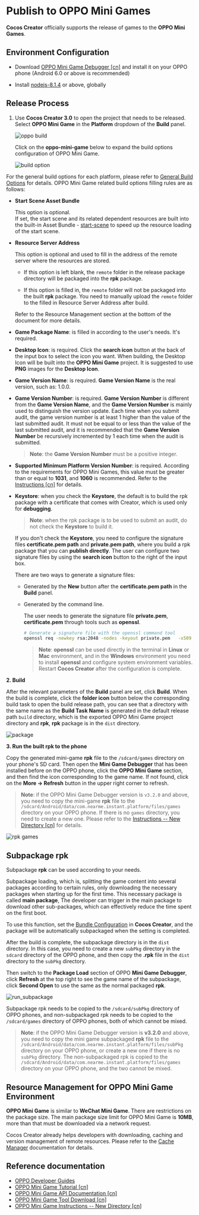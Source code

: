 # Publish to OPPO Mini Games

__Cocos Creator__ officially supports the release of games to the **OPPO Mini Games**.

## Environment Configuration

- Download [OPPO Mini Game Debugger [cn]](https://cdofs.oppomobile.com/cdo-activity/static/201810/26/quickgame/documentation/#/games/use?id=_2-%e5%ae%89%e8%a3%85-runtimeapk-%e5%8c%85%e5%88%b0-oppo-%e6%89%8b%e6%9c%ba%e4%b8%8a) and install it on your OPPO phone (Android 6.0 or above is recommended)

- Install [nodejs-8.1.4](https://nodejs.org/en/download/) or above, globally

## Release Process

1. Use **Cocos Creator 3.0** to open the project that needs to be released. Select **OPPO Mini Game** in the **Platform** dropdown of the **Build** panel.

    ![oppo build](./publish-oppo-mini-games/oppo-build.png)

    Click on the **oppo-mini-game** below to expand the build options configuration of OPPO Mini Game.

    ![build option](./publish-oppo-mini-games/build-option.png)

For the general build options for each platform, please refer to [General Build Options](build-options.md) for details. OPPO Mini Game related build options filling rules are as follows:

- **Start Scene Asset Bundle**

  This option is optional.<br>
  If set, the start scene and its related dependent resources are built into the built-in Asset Bundle - [start-scene](../../asset/bundle.md#the-built-in-asset-bundle) to speed up the resource loading of the start scene.

- **Resource Server Address**

  This option is optional and used to fill in the address of the remote server where the resources are stored.

  - If this option is left blank, the `remote` folder in the release package directory will be packaged into the **rpk** package.

  - If this option is filled in, the `remote` folder will not be packaged into the built **rpk** package. You need to manually upload the `remote` folder to the filled in Resource Server Address after build.

  Refer to the Resource Management section at the bottom of the document for more details.

- **Game Package Name**: is filled in according to the user's needs. It's required.

- **Desktop Icon**: is required. Click the **search icon** button at the back of the input box to select the icon you want. When building, the Desktop Icon will be built into the **OPPO Mini Game** project. It is suggested to use **PNG** images for the **Desktop Icon**.

- **Game Version Name**: is required. **Game Version Name** is the real version, such as: 1.0.0.

- **Game Version Number**: is required. **Game Version Number** is different from the **Game Version Name**, and the **Game Version Number** is mainly used to distinguish the version update. Each time when you submit audit, the game version number is at least 1 higher than the value of the last submitted audit. It must not be equal to or less than the value of the last submitted audit, and it is recommended that the **Game Version Number** be recursively incremented by 1 each time when the audit is submitted.

  > **Note**: the **Game Version Number** must be a positive integer.

- **Supported Minimum Platform Version Number**: is required. According to the requirements for OPPO Mini Games, this value must be greater than or equal to **1031**, and **1060** is recommended. Refer to the [Instructions [cn]](https://cdofs.oppomobile.com/cdo-activity/static/201810/26/quickgame/documentation/#/games/use) for details.

- **Keystore**: when you check the **Keystore**, the default is to build the rpk package with a certificate that comes with Creator, which is used only for **debugging**.

  > **Note**: when the rpk package is to be used to submit an audit, do not check the **Keystore** to build it.

  If you don't check the **Keystore**, you need to configure the signature files **certificate.pem path** and **private.pem path**, where you build a rpk package that you can **publish directly**. The user can configure two signature files by using the **search icon** button to the right of the input box.

  There are two ways to generate a signature files:

  - Generated by the **New** button after the **certificate.pem path** in the **Build** panel.

  - Generated by the command line.

      The user needs to generate the signature file **private.pem**, **certificate.pem** through tools such as **openssl**.

      ```bash
      # Generate a signature file with the openssl command tool
      openssl req -newkey rsa:2048 -nodes -keyout private.pem   -x509 -days 3650 -out certificate.pem
      ```

      > **Note**: **openssl** can be used directly in the terminal in **Linux** or **Mac** environment, and in the **Windows** environment you need to install **openssl** and configure system environment variables. Restart **Cocos Creator** after the configuration is complete.

**2. Build**

After the relevant parameters of the **Build** panel are set, click **Build**. When the build is complete, click the **folder icon** button below the corresponding build task to open the build release path, you can see that a directory with the same name as the **Build Task Name** is generated in the default release path `build` directory, which is the exported OPPO Mini Game project directory and **rpk**, **rpk** package is in the `dist` directory.

![package](./publish-oppo-mini-games/package.png)

**3. Run the built rpk to the phone**

Copy the generated mini-game **rpk** file to the `/sdcard/games` directory on your phone's SD card. Then open the **Mini Game Debugger** that has been installed before on the OPPO phone, click the **OPPO Mini Game** section, and then find the icon corresponding to the game name. If not found, click on the **More -> Refresh** button in the upper right corner to refresh.

  > **Note**: if the OPPO Mini Game Debugger version is `v3.2.0` and above, you need to copy the mini-game **rpk** file to the `/sdcard/Android/data/com.nearme.instant.platform/files/games` directory on your OPPO phone. If there is no `games` directory, you need to create a new one. Please refer to the [Instructions -- New Directory [cn]](https://cdofs.oppomobile.com/cdo-activity/static/201810/26/quickgame/documentation/#/games/use?id=_3-%e6%96%b0%e5%bb%ba%e7%9b%ae%e5%bd%95) for details.

![rpk games](./publish-oppo-mini-games/rpk_games.jpg)

## Subpackage rpk

Subpackage **rpk** can be used according to your needs.

Subpackage loading, which is, splitting the game content into several packages according to certain rules, only downloading the necessary packages when starting up for the first time. This necessary package is called **main package**, The developer can trigger in the main package to download other sub-packages, which can effectively reduce the time spent on the first boot.

To use this function, set the [Bundle Configuration](subpackage.md) in **Cocos Creator**, and the package will be automatically subpackaged when the setting is completed.

After the build is complete, the subpackage directory is in the `dist` directory. In this case, you need to create a new `subPkg` directory in the `sdcard` directory of the OPPO phone, and then copy the **.rpk** file in the `dist` directory to the `subPkg` directory.

Then switch to the **Package Load** section of OPPO **Mini Game Debugger**, click **Refresh** at the top right to see the game name of the subpackage, click **Second Open** to use the same as the normal packaged **rpk**.

![run_subpackage](./publish-oppo-mini-games/run_subpackage.jpg)

Subpackage rpk needs to be copied to the `/sdcard/subPkg` directory of OPPO phones, and non-subpackaged rpk needs to be copied to the `/sdcard/games` directory of OPPO phones, both of which cannot be mixed.

> **Note**: if the OPPO Mini Game Debugger version is **v3.2.0** and above, you need to copy the mini game subpackaged **rpk** file to the `/sdcard/Android/data/com.nearme.instant.platform/files/subPkg` directory on your OPPO phone, or create a new one if there is no `subPkg` directory. The non-subpackaged rpk is copied to the `/sdcard/Android/data/com.nearme.instant.platform/files/games` directory on your OPPO phone, and the two cannot be mixed.

## Resource Management for OPPO Mini Game Environment

**OPPO Mini Game** is similar to **WeChat Mini Game**. There are restrictions on the package size. The main package size limit for OPPO Mini Game is **10MB**, more than that must be downloaded via a network request.

Cocos Creator already helps developers with downloading, caching and version management of remote resources. Please refer to the [Cache Manager](../../asset/cache-manager.md#resource-download-process) documentation for details.

## Reference documentation

- [OPPO Developer Guides](https://developers.oppomobile.com/wiki/doc/index#id=88)
- [OPPO Mini Game Tutorial [cn]](https://activity-cdo.heytapimage.com/cdo-activity/static/201810/26/quickgame/documentation/#/games/quickgame)
- [OPPO Mini Game API Documentation [cn]](https://activity-cdo.heytapimage.com/cdo-activity/static/201810/26/quickgame/documentation/#/feature/account)
- [OPPO Mini Game Tool Download [cn]](https://activity-cdo.heytapimage.com/cdo-activity/static/201810/26/quickgame/documentation/#/games/use)
- [OPPO Mini Game Instructions -- New Directory [cn]](https://activity-cdo.heytapimage.com/cdo-activity/static/201810/26/quickgame/documentation/#/games/use?id=_3-%e6%96%b0%e5%bb%ba%e7%9b%ae%e5%bd%95)
